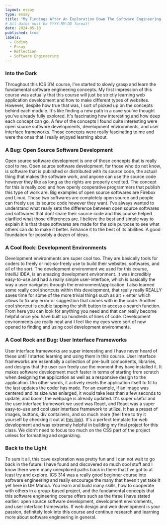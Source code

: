 ```yaml
---
layout: essay
type: essay
title: "My Findings After An Exploration Down The Software Engineering Cave"
# All dates must be YYYY-MM-DD format!
date: 2024-05-10
published: true
labels:
  - Coding
  - Essay
  - Reflection
  - Software Engineering
---
```

### Into the Dark
  Throughout this ICS 314 course, I've started to slowly grasp and learn the fundamental software engineering concepts. My first impression of this course was actually that this course will just be strictly learning web application development and how to make different types of websites. However, despite how true that was, I sort of picked up on the concepts behind each module. It's like finding a new path in a cave you've thought you've already fully explored. It's fascinating how interesting and how deep each concept can go. A few of the concepts I found quite interesting were open source software developments, development environments, and user interface frameworks. Those concepts were really fascinating to me and were the ones that I really enjoyed learning about.  

### A Bug: Open Source Software Development
  Open source software development is one of those concepts that is really cool to me. Open source software development, for those who do not know, is software that is published or distributed with its source code, the actual thing that makes the software work, and anyone can use the source code however they like as long as the rights are properly credited. The concept for this is really cool and how openly cooperative programmers that publish this type of work are. Big examples of open source softwares are Firebox and Linux. Those two softwares are completely open source and people can freely use its source code however they want. I've always wanted to understand what really sets the difference between open source softwares and softwares that dont share their source code and this course helped clarified what those differences are. I believe the best and simple way to explain it is that these softwares are made for the sole purpose to see what others can do to make it better. Enhance it to the best of its abilities. A good foundation for possibly a dozen of ideas.  

### A Cool Rock: Development Environments
  Development environments are super cool too. They are basically tools for coders to freely or not-so-freely use to build their websites, softwares, and all of the sort. The development environment we used for this course, IntelliJ IDEA, is an amazing development environment. It was incredibly easy-to-use and had a really simple user-interface, which is basically the way a user navigates through the environment/application. I also learned some really cool shortcuts within this development, that really really REALLY saves time for some of the more trivial things such as alt + enter which allows to fix any error or suggestion that comes with in the code. Another cool shortcut is double tapping the shift button to access a search function. From here you can look for anything you need and that can really become helpful once you have built up hundreds of lines of code. Development environments are really neat and I feel like my eyes were sort of now opened to finding and using cool development environments. 

### A Cool Rock and Bug: User Interface Frameworks
  User interface frameworks are super interesting and I have never heard of these until I started learning and using them in this course. User interface frameworks are essentially a collection of pre-built components, libraries, and designs that the user can freely use the moment they have installed it. It makes software development much faster in terms of starting from scratch when designing the application as well as a responsive design to the application. IAn other words, it actively resets the application itself to fit to the last updates the coder has made. For an example, if an image was centered and its size was enlarged, it would take less than a few seconds to update, and boom, the webpage is already updated. It's super useful and the user interface framework we used was React, and React was a super easy-to-use and cool user interface framework to utilize. It has a preset of images, buttons, div containers, and so much more (feel free to try it yourself by checking it out at [this link](https://react.dev/learn)). It's a perfect template for web development and was extremely helpful in building my final project for this class. We didn't need to focus too much on the CSS part of the project unless for formatting and organizing. 

### Back to the Light
  To sum it all, this cave exploration was pretty fun and I can not wait to go back in the future. I have found and discovered so much cool stuff and I know there were many unexplored paths back in there that I've got to at least try and explore. ICS 314 was a really good beginner course into software engineering and really encourage the many that haven't yet take it yet here in UH Manoa. You learn and build many skills, how to cooperate with others in a group-based project, and the fundamental concepts that this software engineering course offers such as the three I have stated earlier: open source software development, development environments, and user interface frameworks. If web design and web development is your passion, definitely look into this course and continue research and learning more about software engineering in general. 
